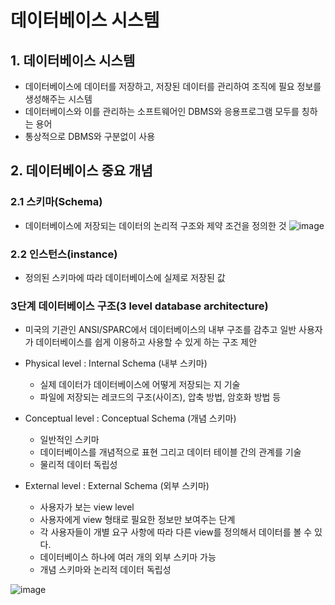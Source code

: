 # 데이터베이스 시스템
## 1. 데이터베이스 시스템
- 데이터베이스에 데이터를 저장하고, 저장된 데이터를 관리하여 조직에 필요 정보를 생성해주는 시스템
- 데이터베이스와 이를 관리하는 소프트웨어인 DBMS와 응용프로그램 모두를 칭하는 용어
- 통상적으로 DBMS와 구분없이 사용

## 2. 데이터베이스 중요 개념
### 2.1 스키마(Schema)
- 데이터베이스에 저장되는 데이터의 논리적 구조와 제약 조건을 정의한 것
![image](https://user-images.githubusercontent.com/30613069/190033091-8bbb402b-6d6b-4384-9023-277e5b9dab38.png)

### 2.2 인스턴스(instance)
- 정의된 스키마에 따라 데이터베이스에 실제로 저장된 값

### 3단계 데이터베이스 구조(3 level database architecture)
- 미국의 기관인 ANSI/SPARC에서 데이터베이스의 내부 구조를 감추고 일반 사용자가 데이터베이스를 쉽게 이용하고 사용할 수 있게 하는 구조 제안
- Physical level : Internal Schema (내부 스키마)
  - 실제 데이터가 데이터베이스에 어떻게 저장되는 지 기술
  - 파일에 저장되는 레코드의 구조(사이즈), 압축 방법, 암호화 방법 등

- Conceptual level : Conceptual Schema (개념 스키마)
  - 일반적인 스키마
  - 데이터베이스를 개념적으로 표현 그리고 데이터 테이블 간의 관계를 기술
  - 물리적 데이터 독립성

- External level : External Schema (외부 스키마)
  - 사용자가 보는 view level
  - 사용자에게 view 형태로 필요한 정보만 보여주는 단계
  - 각 사용자들이 개별 요구 사항에 따라 다른 view를 정의해서 데이터를 볼 수 있다.
  - 데이터베이스 하나에 여러 개의 외부 스키마 가능
  - 개념 스키마와 논리적 데이터 독립성

![image](https://user-images.githubusercontent.com/30613069/190033691-60dd3288-729c-4fb7-a928-2b84208ca1cf.png)
